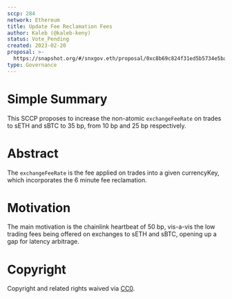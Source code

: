 ```yaml
---
sccp: 284
network: Ethereum
title: Update Fee Reclamation Fees
author: Kaleb (@kaleb-keny)
status: Vote_Pending
created: 2023-02-20
proposal: >-
  https://snapshot.org/#/snxgov.eth/proposal/0xc8b69c824f31ed5b5734e5baa343a0c9496114ec089486f3cde6a8a2e2ebf012
type: Governance
---
```


# Simple Summary

This SCCP proposes to increase the non-atomic `exchangeFeeRate` on trades to sETH and sBTC to 35 bp, from 10 bp and 25 bp respectively.

# Abstract

The `exchangeFeeRate` is the fee applied on trades into a given currencyKey, which incorporates the 6 minute fee reclamation.


# Motivation

The main motivation is the chainlink heartbeat of 50 bp, vis-a-vis the low trading fees being offered on exchanges to sETH and sBTC, opening up a gap for latency arbitrage.


# Copyright

Copyright and related rights waived via [CC0](https://creativecommons.org/publicdomain/zero/1.0/).
